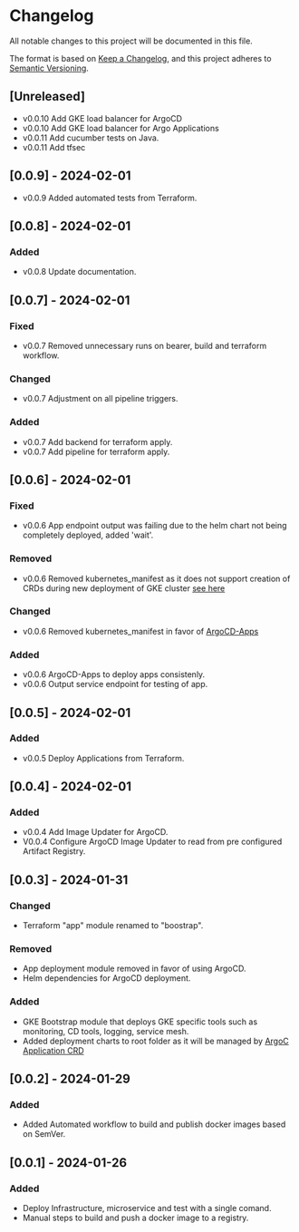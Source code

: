 # Changelog

All notable changes to this project will be documented in this file.

The format is based on [Keep a Changelog](https://keepachangelog.com/en/1.1.0/),
and this project adheres to [Semantic Versioning](https://semver.org/spec/v2.0.0.html).

## [Unreleased]

- v0.0.10 Add GKE load balancer for ArgoCD
- v0.0.10 Add GKE load balancer for Argo Applications
- v0.0.11 Add cucumber tests on Java.
- v0.0.11 Add tfsec

## [0.0.9] - 2024-02-01

- v0.0.9 Added automated tests from Terraform.

## [0.0.8] - 2024-02-01

### Added

- v0.0.8 Update documentation.

## [0.0.7] - 2024-02-01

### Fixed

- v0.0.7 Removed unnecessary runs on bearer, build and terraform workflow.

### Changed

- v0.0.7 Adjustment on all pipeline triggers.

### Added

- v0.0.7 Add backend for terraform apply.
- v0.0.7 Add pipeline for terraform apply.

## [0.0.6] - 2024-02-01

### Fixed

- v0.0.6 App endpoint output was failing due to the helm chart not being completely deployed, added 'wait'.

### Removed

- v0.0.6 Removed kubernetes_manifest as it does not support creation of CRDs during new deployment of GKE cluster [see here](https://github.com/hashicorp/terraform-provider-kubernetes/issues/1775)

### Changed

- v0.0.6 Removed kubernetes_manifest in favor of [ArgoCD-Apps](https://artifacthub.io/packages/helm/argo/argocd-apps)

### Added

- v0.0.6 ArgoCD-Apps to deploy apps consistenly.
- v0.0.6 Output service endpoint for testing of app.

## [0.0.5] - 2024-02-01

### Added

- v0.0.5 Deploy Applications from Terraform.

## [0.0.4] - 2024-02-01

### Added

- v0.0.4 Add Image Updater for ArgoCD.
- V0.0.4 Configure ArgoCD Image Updater to read from pre configured Artifact Registry.

## [0.0.3] - 2024-01-31

### Changed

- Terraform "app" module renamed to "boostrap".

### Removed

- App deployment module removed in favor of using ArgoCD.
- Helm dependencies for ArgoCD deployment.

### Added

- GKE Bootstrap module that deploys GKE specific tools such as monitoring, CD tools, logging, service mesh.
- Added deployment charts to root folder as it will be managed by [ArgoC Application CRD](https://nandhabalanmarimuthu.medium.com/argo-cd-applications-b1e5bcb3c6af)

## [0.0.2] - 2024-01-29

### Added

- Added Automated workflow to build and publish docker images based on SemVer.

## [0.0.1] - 2024-01-26

### Added

- Deploy Infrastructure, microservice and test with a single comand.
- Manual steps to build and push a docker image to a registry.

